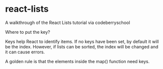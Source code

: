 # react-lists
A walkthrough of the React Lists tutorial via codeberryschool

Where to put the key? 

Keys help React to identify items. If no keys have been set, by default it will 
be the index. However, if lists can be sorted, the index will be changed and it 
can cause errors. 

A golden rule is that the elements inside the map() function need keys. 
